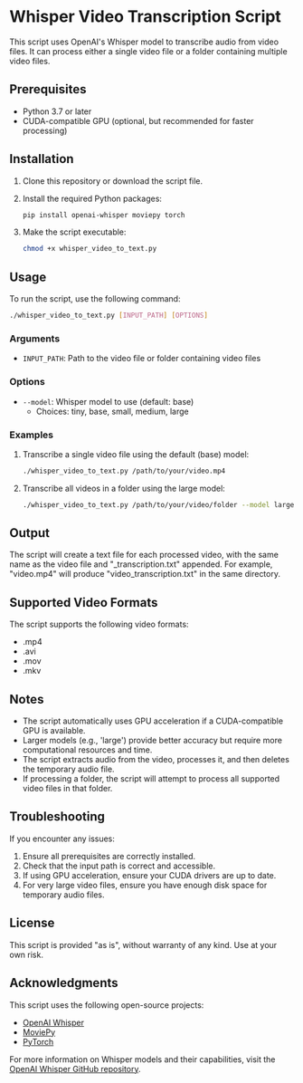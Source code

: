 # Whisper Video Transcription Script

This script uses OpenAI's Whisper model to transcribe audio from video files. It can process either a single video file or a folder containing multiple video files.

## Prerequisites

- Python 3.7 or later
- CUDA-compatible GPU (optional, but recommended for faster processing)

## Installation

1. Clone this repository or download the script file.

2. Install the required Python packages:

   ```bash
   pip install openai-whisper moviepy torch
   ```

3. Make the script executable:

   ```bash
   chmod +x whisper_video_to_text.py
   ```

## Usage

To run the script, use the following command:

```bash
./whisper_video_to_text.py [INPUT_PATH] [OPTIONS]
```

### Arguments

- `INPUT_PATH`: Path to the video file or folder containing video files

### Options

- `--model`: Whisper model to use (default: base)
  - Choices: tiny, base, small, medium, large

### Examples

1. Transcribe a single video file using the default (base) model:

   ```bash
   ./whisper_video_to_text.py /path/to/your/video.mp4
   ```

2. Transcribe all videos in a folder using the large model:

   ```bash
   ./whisper_video_to_text.py /path/to/your/video/folder --model large
   ```

## Output

The script will create a text file for each processed video, with the same name as the video file and "_transcription.txt" appended. For example, "video.mp4" will produce "video_transcription.txt" in the same directory.

## Supported Video Formats

The script supports the following video formats:

- .mp4
- .avi
- .mov
- .mkv

## Notes

- The script automatically uses GPU acceleration if a CUDA-compatible GPU is available.
- Larger models (e.g., 'large') provide better accuracy but require more computational resources and time.
- The script extracts audio from the video, processes it, and then deletes the temporary audio file.
- If processing a folder, the script will attempt to process all supported video files in that folder.

## Troubleshooting

If you encounter any issues:

1. Ensure all prerequisites are correctly installed.
2. Check that the input path is correct and accessible.
3. If using GPU acceleration, ensure your CUDA drivers are up to date.
4. For very large video files, ensure you have enough disk space for temporary audio files.

## License

This script is provided "as is", without warranty of any kind. Use at your own risk.

## Acknowledgments

This script uses the following open-source projects:

- [OpenAI Whisper](https://github.com/openai/whisper)
- [MoviePy](https://zulko.github.io/moviepy/)
- [PyTorch](https://pytorch.org/)

For more information on Whisper models and their capabilities, visit the [OpenAI Whisper GitHub repository](https://github.com/openai/whisper).
